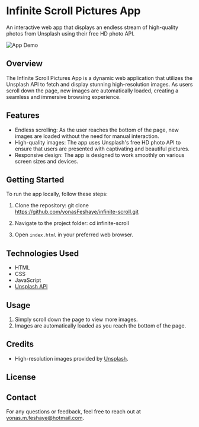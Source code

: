 # Infinite Scroll Pictures App

An interactive web app that displays an endless stream of high-quality photos from Unsplash using their free HD photo API.

![App Demo](demo.gif) <!-- Replace with a screenshot or GIF of your app -->

## Overview

The Infinite Scroll Pictures App is a dynamic web application that utilizes the Unsplash API to fetch and display stunning high-resolution images. As users scroll down the page, new images are automatically loaded, creating a seamless and immersive browsing experience.

## Features

- Endless scrolling: As the user reaches the bottom of the page, new images are loaded without the need for manual interaction.
- High-quality images: The app uses Unsplash's free HD photo API to ensure that users are presented with captivating and beautiful pictures.
- Responsive design: The app is designed to work smoothly on various screen sizes and devices.

## Getting Started

To run the app locally, follow these steps:

1. Clone the repository:
git clone https://github.com/yonasFeshaye/infinite-scroll.git

2. Navigate to the project folder:
cd infinite-scroll

3. Open `index.html` in your preferred web browser.

## Technologies Used

- HTML
- CSS
- JavaScript
- [Unsplash API](https://unsplash.com/documentation)

## Usage

1. Simply scroll down the page to view more images.
2. Images are automatically loaded as you reach the bottom of the page.

## Credits

- High-resolution images provided by [Unsplash](https://unsplash.com).

## License



## Contact

For any questions or feedback, feel free to reach out at yonas.m.feshaye@hotmail.com.
